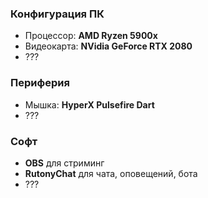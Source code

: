 ### Конфигурация ПК

- Процессор: **AMD Ryzen 5900x**
- Видеокарта: **NVidia GeForce RTX 2080**
- ???

### Периферия

- Мышка: **HyperX Pulsefire Dart**
- ???

### Софт

- **OBS** для стриминг
- **RutonyChat** для чата, оповещений, бота
- ???